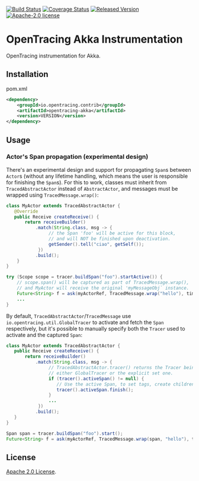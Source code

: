 [![Build Status][ci-img]][ci] [![Coverage Status][cov-img]][cov] [![Released Version][maven-img]][maven] [![Apache-2.0 license](https://img.shields.io/badge/license-Apache%202.0-blue.svg)](https://opensource.org/licenses/Apache-2.0)

# OpenTracing Akka Instrumentation
OpenTracing instrumentation for Akka.

## Installation

pom.xml
```xml
<dependency>
    <groupId>io.opentracing.contrib</groupId>
    <artifactId>opentracing-akka</artifactId>
    <version>VERSION</version>
</dependency>
```

## Usage

### Actor's Span propagation (experimental design)

There's an experimental design and support for propagating `Span`s between `Actor`s (without any lifetime
handling, which means the user is responsible for finishing the `Span`s). For this to work, classes must
inherit from `TracedAbstractActor` instead of `AbstractActor`, and messages must be wrapped using
`TracedMessage.wrap()`:

```java
class MyActor extends TracedAbstractActor {
   @Override
   public Receive createReceive() {
       return receiveBuilder()
           .match(String.class, msg -> {
                // the Span 'foo' will be active for this block,
                // and will NOT be finished upon deactivation.
                getSender().tell("ciao", getSelf());
            })
           .build();
    }
}

try (Scope scope = tracer.buildSpan("foo").startActive()) {
    // scope.span() will be captured as part of TracedMessage.wrap(),
    // and MyActor will receive the original 'myMessageObj` instance.
    Future<String> f = ask(myActorRef, TracedMessage.wrap("hello"), timeout);
    ...
}
```

By default, `TracedAbstractActor`/`TracedMessage` use `io.opentracing.util.GlobalTracer`
to activate and fetch the `Span` respectively, but it's possible to manually specify
both the `Tracer` used to activate and the captured `Span`:

```java
class MyActor extends TracedAbstractActor {
   public Receive createReceive() {
       return receiveBuilder()
           .match(String.class, msg -> {
                // TracedAbstractActor.tracer() returns the Tracer being used,
                // either GlobalTracer or the explicit set one.
                if (tracer().activeSpan() != null) {
                   // Use the active Span, to set tags, create children, finish it, etc.
                   tracer().activeSpan.finish();
                }
                ...
            })
           .build();
   }
}

Span span = tracer.buildSpan("foo").start();
Future<String> f = ask(myActorRef, TracedMessage.wrap(span, "hello"), timeout);
```

## License

[Apache 2.0 License](./LICENSE).

[ci-img]: https://travis-ci.org/opentracing-contrib/java-akka.svg?branch=master
[ci]: https://travis-ci.org/opentracing-contrib/java-akka
[cov-img]: https://coveralls.io/repos/github/opentracing-contrib/java-akka/badge.svg?branch=master
[cov]: https://coveralls.io/github/opentracing-contrib/java-akka?branch=master
[maven-img]: https://img.shields.io/maven-central/v/io.opentracing.contrib/opentracing-akka.svg
[maven]: http://search.maven.org/#search%7Cga%7C1%7Copentracing-akka
